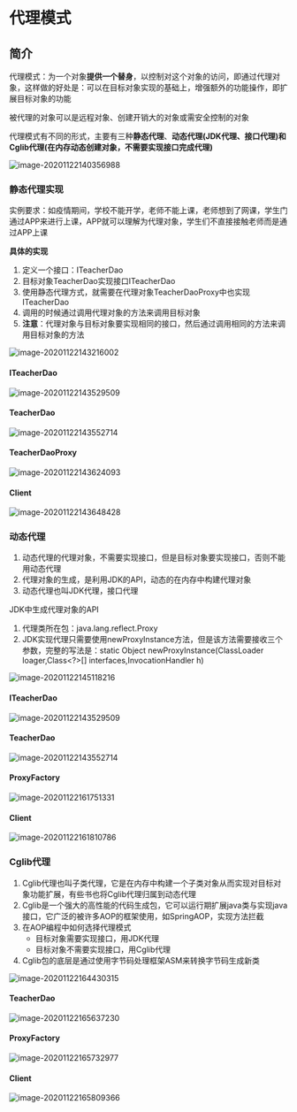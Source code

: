 # 代理模式

## 简介

代理模式：为一个对象**提供一个替身**，以控制对这个对象的访问，即通过代理对象，这样做的好处是：可以在目标对象实现的基础上，增强额外的功能操作，即扩展目标对象的功能

被代理的对象可以是远程对象、创建开销大的对象或需安全控制的对象

代理模式有不同的形式，主要有三种**静态代理**、**动态代理(JDK代理、接口代理)**和**Cglib代理(在内存动态创建对象，不需要实现接口完成代理)**

![image-20201122140356988](./images/image-20201122140356988.png)

### 静态代理实现

实例要求：如疫情期间，学校不能开学，老师不能上课，老师想到了网课，学生门通过APP来进行上课，APP就可以理解为代理对象，学生们不直接接触老师而是通过APP上课

**具体的实现**

1. 定义一个接口：ITeacherDao
2. 目标对象TeacherDao实现接口ITeacherDao
3. 使用静态代理方式，就需要在代理对象TeacherDaoProxy中也实现ITeacherDao
4. 调用的时候通过调用代理对象的方法来调用目标对象
5. **注意**：代理对象与目标对象要实现相同的接口，然后通过调用相同的方法来调用目标对象的方法

![image-20201122143216002](./images/image-20201122143216002.png)

#### ITeacherDao

![image-20201122143529509](./images/image-20201122143529509.png)

#### TeacherDao

![image-20201122143552714](./images/image-20201122143552714.png)

#### TeacherDaoProxy

![image-20201122143624093](./images/image-20201122143624093.png)

#### Client

![image-20201122143648428](./images/image-20201122143648428.png)

### 动态代理

1. 动态代理的代理对象，不需要实现接口，但是目标对象要实现接口，否则不能用动态代理
2. 代理对象的生成，是利用JDK的API，动态的在内存中构建代理对象
3. 动态代理也叫JDK代理，接口代理

JDK中生成代理对象的API

1. 代理类所在包：java.lang.reflect.Proxy
2. JDK实现代理只需要使用newProxyInstance方法，但是该方法需要接收三个参数，完整的写法是：static Object newProxyInstance(ClassLoader loager,Class<?>[] interfaces,InvocationHandler h)

![image-20201122145118216](./images/image-20201122145118216.png)

#### ITeacherDao

![image-20201122143529509](./images/image-20201122143529509.png)

#### TeacherDao

![image-20201122143552714](./images/image-20201122143552714.png)

#### ProxyFactory

![image-20201122161751331](./images/image-20201122161751331.png)

#### Client

![image-20201122161810786](./images/image-20201122161810786.png)

### Cglib代理

1. Cglib代理也叫子类代理，它是在内存中构建一个子类对象从而实现对目标对象功能扩展，有些书也将Cglib代理归属到动态代理
2. Cglib是一个强大的高性能的代码生成包，它可以运行期扩展java类与实现java接口，它广泛的被许多AOP的框架使用，如SpringAOP，实现方法拦截
3. 在AOP编程中如何选择代理模式
   * 目标对象需要实现接口，用JDK代理
   * 目标对象不需要实现接口，用Cglib代理
4. Cglib包的底层是通过使用字节码处理框架ASM来转换字节码生成新类

![image-20201122164430315](./images/image-20201122164430315.png)

#### TeacherDao

![image-20201122165637230](./images/image-20201122165637230.png)

#### ProxyFactory

![image-20201122165732977](./images/image-20201122165732977.png)

#### Client

![image-20201122165809366](./images/image-20201122165809366.png)